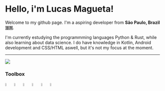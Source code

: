 # Hello, i'm Lucas Magueta! 

Welcome to my github page. 
I'm a aspiring developer from **São Paulo, Brazil 🇧🇷**.

I'm currently estudying the programmming languages Python & Rust, while also learning about data science. I do have knowledge in Kotlin, Android development and CSS/HTML aswell, but it's not my focus at the moment.

---
<img src=https://user-images.githubusercontent.com/127806458/235792359-6ee3cffb-a8fb-4f6a-9ba3-26fdb643e6b2.png>


### Toolbox 

<img src="https://user-images.githubusercontent.com/127806458/235786682-7e60ca5a-6d5e-4711-b6e0-e6550c536662.svg" width=5% height=5%> <img src="https://user-images.githubusercontent.com/127806458/235788394-5d1203f6-2173-4bd0-ac4e-8dc135322877.svg" width=5% height=5%>  <img src="https://user-images.githubusercontent.com/127806458/235790313-5a67a8ac-ebf8-45d9-8c4f-a26ad9d1b6ad.svg" width=5% height=5%> <img src="https://user-images.githubusercontent.com/127806458/235790260-bf4f0657-2935-41ab-a658-fc191efd9269.svg" width=5% height=5%> <img src="https://user-images.githubusercontent.com/127806458/235790307-0d9713ea-ed94-44f6-9adc-1b569c4e05e2.svg" width=5% height=5%> <img src="https://user-images.githubusercontent.com/127806458/235788695-0bc6a2b0-ecc0-467c-8d0a-a908214e41d3.svg" width=5% height=5%>
